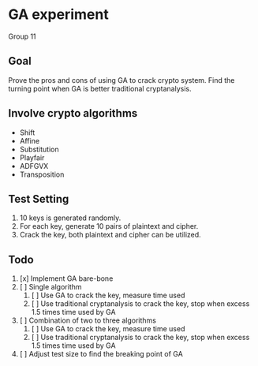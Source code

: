 # GA experiment
Group 11

## Goal
Prove the pros and cons of using GA to crack crypto system.
Find the turning point when GA is better traditional cryptanalysis.

## Involve crypto algorithms
 - Shift
 - Affine
 - Substitution
 - Playfair
 - ADFGVX
 - Transposition

## Test Setting
 1. 10 keys is generated randomly.
 2. For each key, generate 10 pairs of plaintext and cipher.
 3. Crack the key, both plaintext and cipher can be utilized.

## Todo
 1. [x] Implement GA bare-bone
 2. [ ] Single algorithm
    1. [ ] Use GA to crack the key, measure time used
    2. [ ] Use traditional cryptanalysis to crack the key, stop when excess 1.5 times time used by GA
 3. [ ] Combination of two to three algorithms
    1. [ ] Use GA to crack the key, measure time used
    2. [ ] Use traditional cryptanalysis to crack the key, stop when excess 1.5 times time used by GA
 4. [ ] Adjust test size to find the breaking point of GA
